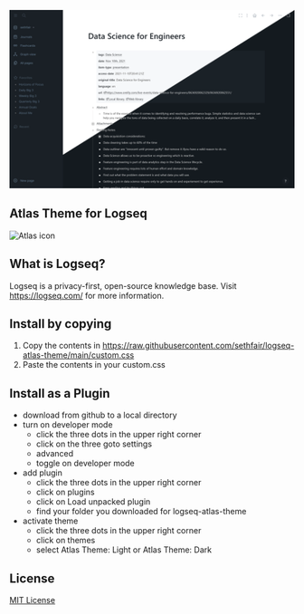 ![Screenshot](./screenshot.png)

## Atlas Theme for Logseq

<img alt="Atlas icon" src="https://raw.githubusercontent.com/sethfair/logseq-atlas-theme/main/icon.png" width="150" height="150">

## What is Logseq?
Logseq is a privacy-first, open-source knowledge base.  Visit https://logseq.com/ for more information.

## Install by copying
1. Copy the contents in https://raw.githubusercontent.com/sethfair/logseq-atlas-theme/main/custom.css
2. Paste the contents in your custom.css

## Install as a Plugin
* download from github to a local directory
* turn on developer mode
  * click the three dots in the upper right corner
  * click on the three goto settings
  * advanced
  * toggle on developer mode
* add plugin
  * click the three dots in the upper right corner
  * click on plugins
  * click on Load unpacked plugin
  * find your folder you downloaded for logseq-atlas-theme
* activate theme
  * click the three dots in the upper right corner
  * click on themes
  * select Atlas Theme: Light or Atlas Theme: Dark

## License

[MIT License](./LICENSE)
